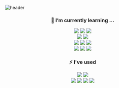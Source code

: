 
![header](https://capsule-render.vercel.app/api?type=waving&color=b2ed72&height=300&section=header&text=Coding%20hanee&fontSize=60&fontColor=ffffff)



<div align="center">
  
  ### 🌱 I’m currently learning ... 
  
  <img src="https://img.shields.io/badge/Python-3776AB?style=flat-square&logo=Python&logoColor=white"/>
  <img src="https://img.shields.io/badge/C-A8B9CC?style=flat-square&logo=C&logoColor=white"/>
  <img src="https://img.shields.io/badge/Java-007396?style=flat-square&logo=Java&logoColor=white"/>  <br/>


  <img src="https://img.shields.io/badge/React-61DAFB?style=flat-square&logo=React&logoColor=white"/> 
  <img src="https://img.shields.io/badge/CSS3-1572B6?style=flat-square&logo=CSS3&logoColor=white"/> <br/>

  <img src="https://img.shields.io/badge/Flask-000000?style=flat-square&logo=Flask&logoColor=white"/>
  <img src="https://img.shields.io/badge/MySQL-4479A1?style=flat-square&logo=MySQL&logoColor=white"/>
  <img src="https://img.shields.io/badge/PostgreSQL-4169E1?style=flat-square&logo=PostgreSQL&logoColor=white"/> <br/>
  <img src="https://img.shields.io/badge/GoogleColab-F9AB00?style=flat-square&logo=GoogleColab&logoColor=white"/>
  <img src="https://img.shields.io/badge/GoogleCloud-4285F4?style=flat-square&logo=GoogleCloud&logoColor=white"/>
  <img src="https://img.shields.io/badge/Ubuntu-E95420?style=flat-square&logo=Ubuntu&logoColor=white"/>
  
  ### ⚡ I've used 
  
  <img src="https://img.shields.io/badge/GitHub-181717?style=flat-square&logo=GitHub&logoColor=white"/>
  <img src="https://img.shields.io/badge/GitKraken-179287?style=flat-square&logo=GitKraken&logoColor=white"/> <br/>
  
  <img src="https://img.shields.io/badge/Swagger-85EA2D?style=flat-square&logo=Swagger&logoColor=white"/>
  <img src="https://img.shields.io/badge/Postman-FF6C37?style=flat-square&logo=Postman&logoColor=white"/>
  <img src="https://img.shields.io/badge/Figma-F24E1E?style=flat-square&logo=Figma&logoColor=white"/>
  <img src="https://img.shields.io/badge/Slack-4A154B?style=flat-square&logo=Slack&logoColor=white"/>
  
</div>




<!--
**harloxx/harloxx** is a ✨ _special_ ✨ repository because its `README.md` (this file) appears on your GitHub profile.

Here are some ideas to get you started:

- 🔭 I’m currently working on ...
- 🌱 I’m currently learning ...
- 👯 I’m looking to collaborate on ...
- 🤔 I’m looking for help with ...
- 💬 Ask me about ...
- 📫 How to reach me: ...
- 😄 Pronouns: ...
- ⚡ Fun fact: ...
-->
